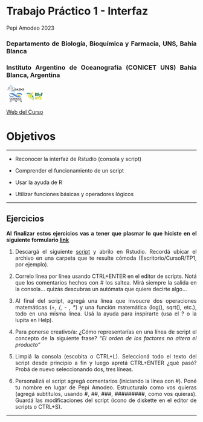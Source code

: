 Trabajo Práctico 1 - Interfaz
================
Pepi Amodeo
2023

<!--SETUP-->
<style> body {text-align: justify} </style>
<!--SOCIAL LINKS-->

### Departamento de Biología, Bioquímica y Farmacia, UNS, Bahía Blanca

### Instituto Argentino de Oceanografía (CONICET UNS) Bahía Blanca, Argentina

![icon_IADO](./img/logo_iado_2019_negro.png)
![icon_DBBF](./img/BBF_UNS_color_50p.png)

[Web del Curso](https://pepiamodeo.github.io/cursoR/)

# Objetivos

------------------------------------------------------------------------

-   Reconocer la interfaz de Rstudio (consola y script)

-   Comprender el funcionamiento de un script

-   Usar la ayuda de R

-   Utilizar funciones básicas y operadores lógicos

------------------------------------------------------------------------

## Ejercicios

**Al finalizar estos ejercicios vas a tener que plasmar lo que hiciste
en el siguiente formulario [link](https://forms.gle/p28MJgjMAcY1yjRU9)**

1)  Descargá el siguiente
    [script](https://pepiamodeo.github.io/cursoR/TPs/scripts/TP1_ejercicio.R)
    y abrilo en Rstudio. Recordá ubicar el archivo en una carpeta que te
    resulte cómoda (Escritorio/CursoR/TP1, por ejemplo).

2)  Correlo línea por línea usando CTRL+ENTER en el editor de scripts.
    Notá que los comentarios hechos con \# los saltea. Mirá siempre la
    salida en la consola… quizás descubras un autómata que quiere
    decirte algo…

3)  Al final del script, agregá una línea que invoucre dos operaciones
    matemáticas (+, /, - , \*) y una función matemática (log(), sqrt(),
    etc.), todo en una misma línea. Usá la ayuda para inspirarte (usa el
    ? o la lupita en Help).

4)  Para ponerse creativo/a: ¿Cómo representarías en una línea de script
    el concepto de la siguiente frase? *“El orden de los factores no
    altera el producto”*

5)  Limpiá la consola (escobita o CTRL+L). Seleccioná todo el texto del
    script desde principio a fin y luego apretá CTRL+ENTER ¿qué pasó?
    Probá de nuevo seleccionando dos, tres líneas.

6)  Personalizá el script agregá comentarios (iniciando la línea con
    \#). Poné tu nombre en lugar de Pepi Amodeo. Estructuralo como vos
    quieras (agregá subtítulos, usando \#, \##, \###, \#########, como
    vos quieras). Guardá las modificaciones del script (icono de
    diskette en el editor de scripts o CTRL+S).

------------------------------------------------------------------------
